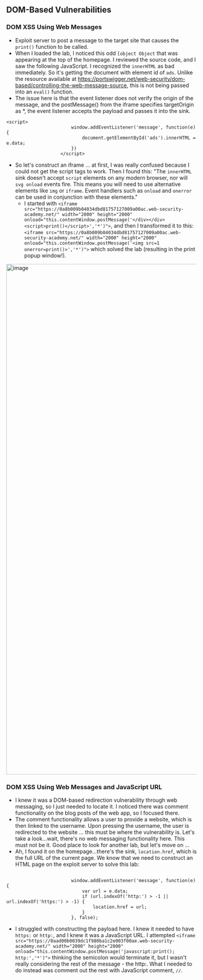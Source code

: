 ## DOM-Based Vulnerabilities 

### DOM XSS Using Web Messages
- Exploit server to post a message to the target site that causes the `print()` function to be called.
- When I loaded the lab, I noticed this odd `[object Object` that was appearing at the top of the homepage. I reviewed the source code, and I saw the following JavaScript. I recognized the `innerHTML` as bad immediately. So it's getting the document with element id of `ads`. Unlike the resource available at https://portswigger.net/web-security/dom-based/controlling-the-web-message-source, this is not being passed into an `eval()` function.
- The issue here is that the  event listener does not verify the origin of the message, and the postMessage() from the iframe specifies targetOrigin as *, the event listener accepts the payload and passes it into the sink.
```
<script>
                        window.addEventListener('message', function(e) {
                            document.getElementById('ads').innerHTML = e.data;
                        })
                    </script>
```
- So let's construct an iframe ... at first, I was really confused because I could not get the script tags to work. Then I found this: "The `innerHTML` sink doesn't accept `script` elements on any modern browser, nor will `svg onload` events fire. This means you will need to use alternative elements like `img` or `iframe`. Event handlers such as `onload` and `onerror` can be used in conjunction with these elements."
  - I started with `<iframe src="https://0a8b009b04034dbd81757127009a00ac.web-security-academy.net/" width="2000" height="2000" onload="this.contentWindow.postMessage('</div></div><script>print()</script>','*')">`, and then I transformed it to this: `<iframe src="https://0a8b009b04034dbd81757127009a00ac.web-security-academy.net/" width="2000" height="2000" onload="this.contentWindow.postMessage('<img src=1 onerror=print()>','*')">` which solved the lab (resulting in the print popup window!). 
<img width="2542" height="1353" alt="image" src="https://github.com/user-attachments/assets/47ecf6a9-5ae3-4025-9725-c6f0af766487" />

### DOM XSS Using Web Messages and JavaScript URL
- I knew it was a DOM-based redirection vulnerability through web messaging, so I just needed to locate it. I noticed there was comment functionality on the blog posts of the web app, so I focused there.
- The comment functionality allows a user to provide a website, which is then linked to the username. Upon pressing the username, the user is redirected to the website ... this must be where the vulnerability is. Let's take a look...wait, there's no web messaging functionality here. This must not be it. Good place to look for another lab, but let's move on ...
- Ah, I found it on the homepage...there's the sink, `location.href`, which is the full URL of the current page. We know that we need to construct an HTML page on the exploit server to solve this lab:
```

                        window.addEventListener('message', function(e) {
                            var url = e.data;
                            if (url.indexOf('http:') > -1 || url.indexOf('https:') > -1) {
                                location.href = url;
                            }
                        }, false);

```
- I struggled with constructing the payload here. I knew it needed to have `https:` or `http:`, and I knew it was a JavaScript URL. I attempted `<iframe src="https://0aad00b0039dc1f980ba1c2e003f00ae.web-security-academy.net/" width="2000" height="2000" onload="this.contentWindow.postMessage('javascript:print(); http:','*')">` thinking the semicolon would terminate it, but I wasn't really considering the rest of the message - the http:. What I needed to do instead was comment out the rest with JavaScript comment, `//`. 
